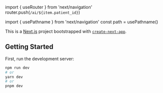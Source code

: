 import { useRouter } from 'next/navigation'
  router.push(`/ai/${item.patient_id}`)

import { usePathname } from 'next/navigation'
  const path = usePathname()

This is a [Next.js](https://nextjs.org/) project bootstrapped with [`create-next-app`](https://github.com/vercel/next.js/tree/canary/packages/create-next-app).

## Getting Started

First, run the development server:

```bash
npm run dev
# or
yarn dev
# or
pnpm dev
```

